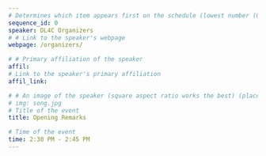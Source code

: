 ```yaml
---
# Determines which item appears first on the schedule (lowest number (0) appears first)
sequence_id: 0
speaker: DL4C Organizers
# # Link to the speaker's webpage
webpage: /organizers/

# # Primary affiliation of the speaker
affil: 
# Link to the speaker's primary affiliation
affil_link: 

# # An image of the speaker (square aspect ratio works the best) (place in the `assets/img/speakers` directory)
# img: song.jpg
# Title of the event
title: Opening Remarks

# Time of the event
time: 2:30 PM - 2:45 PM
---
```

